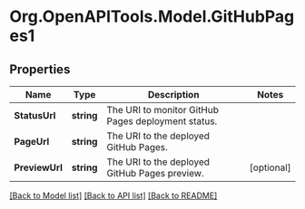 # Org.OpenAPITools.Model.GitHubPages1

## Properties

Name | Type | Description | Notes
------------ | ------------- | ------------- | -------------
**StatusUrl** | **string** | The URI to monitor GitHub Pages deployment status. | 
**PageUrl** | **string** | The URI to the deployed GitHub Pages. | 
**PreviewUrl** | **string** | The URI to the deployed GitHub Pages preview. | [optional] 

[[Back to Model list]](../README.md#documentation-for-models) [[Back to API list]](../README.md#documentation-for-api-endpoints) [[Back to README]](../README.md)

